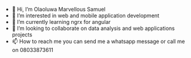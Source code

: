 - 👋 Hi, I’m Olaoluwa Marvellous Samuel
- 👀 I’m interested in web and mobile application development
- 🌱 I’m currently learning ngrx for angular
- 💞️ I’m looking to collaborate on data analysis and web applications projects
- 📫 How to reach me you can send me a whatsapp message or call me on 08033873611 

<!---
marvincd/marvincd is a ✨ special ✨ repository because its `README.md` (this file) appears on your GitHub profile.
You can click the Preview link to take a look at your changes.
--->

